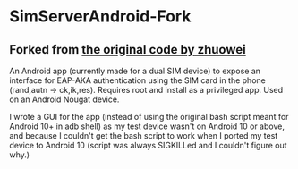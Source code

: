 # SimServerAndroid-Fork

## Forked from [the original code by zhuowei](https://github.com/zhuowei/SimServerAndroid)

An Android app (currently made for a dual SIM device) to expose an interface for EAP-AKA authentication using the SIM card in the phone (rand,autn -> ck,ik,res).
Requires root and install as a privileged app.
Used on an Android Nougat device.

I wrote a GUI for the app (instead of using the original bash script meant for Android 10+ in adb shell) as my test device wasn't on Android 10 or above, and because I couldn't get the bash script to work when I ported my test device to Android 10 (script was always SIGKILLed and I couldn't figure out why.)

